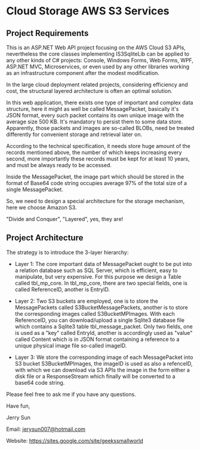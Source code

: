 # Cloud Storage AWS S3 Services

## Project Requirements

This is an ASP.NET Web API project focusing on the AWS Cloud S3 APIs, nevertheless the core classes implementing IS3SqliteLib can be applied to any other kinds of C# projects: Console, Windows Forms, Web Forms, WPF, ASP.NET MVC, Microservices, or even used by any other libraries working as an infrastructure component after the modest modification.

In the large cloud deployment related projects, considering efficiency and cost, the structural layered architecture is often an optimal solution.

In this web application, there exists one type of important and complex data structure, here it might as well be called MessagePacket, basically it's JSON format, every such packet contains its own unique image with the average size 500 KB. It's mandatory to persist them to some data store. Apparently, those packets and images are so-called BLOBs, need be treated differently for convenient storage and retrieval later on.

According to the technical specification, it needs store huge amount of the records mentioned above, the number of which keeps increasing every second, more importantly these records must be kept for at least 10 years, and must be always ready to be accessed.

Inside the MessagePacket, the image part which should be stored in the format of Base64 code string occupies average 97% of the total size of a single MessagePacket.

So, we need to design a special architecture for the storage mechanism, here we choose Amazon S3.

"Divide and Conquer", "Layered", yes, they are!

## Project Architecture

The strategy is to introduce the 3-layer hierarchy:

- Layer 1: The core important data of MessagePacket ought to be put into a relation database such as SQL Server, which is efficient, easy to manipulate, but very expensive. For this purpose we design a Table called tbl_mp_core. In tbl_mp_core, there are two special fields, one is called ReferenceID, another is EntryID.

- Layer 2: Two S3 buckets are employed, one is to store the MessagePackets called S3BucketMessagePackets, another is to store the corresponding images called S3BucketMPImages. 
With each ReferenceID, you can download/upload a single Sqlite3 database file which contains a Sqlite3 table tbl_message_packet. Only two fields, one is used as a "key" called EntryId, another is accordingly used as "value" called Content which is in JSON format containing a reference to a unique physical image file so-called imageID.

- Layer 3: We store the corresponding image of each MessagePacket into S3 bucket S3BucketMPImages, the imageID is used as also a refenceID, with which we can download via S3 APIs the image in the form either a disk file or a ResponseStream which finally will be converted to a base64 code string.

Please feel free to ask me if you have any questions.

Have fun,

Jerry Sun

Email:    jerysun007@hotmail.com

Website:  https://sites.google.com/site/geekssmallworld
